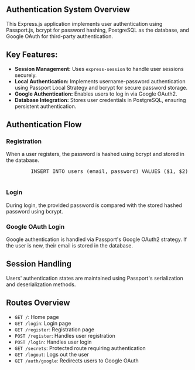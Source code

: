 
   <h2>Authentication System Overview</h2>
    <p>This Express.js application implements user authentication using Passport.js, bcrypt for password hashing, PostgreSQL as the database, and Google OAuth for third-party authentication.</p>
    
  <h2>Key Features:</h2>
    <ul>
        <li><strong>Session Management:</strong> Uses <code>express-session</code> to handle user sessions securely.</li>
        <li><strong>Local Authentication:</strong> Implements username-password authentication using Passport Local Strategy and bcrypt for secure password storage.</li>
        <li><strong>Google Authentication:</strong> Enables users to log in via Google OAuth2.</li>
        <li><strong>Database Integration:</strong> Stores user credentials in PostgreSQL, ensuring persistent authentication.</li>
    </ul>
    
  <h2>Authentication Flow</h2>
    <h3>Registration</h3>
    <p>When a user registers, the password is hashed using bcrypt and stored in the database.</p>
    <pre>
        INSERT INTO users (email, password) VALUES ($1, $2)
    </pre>
    
  <h3>Login</h3>
    <p>During login, the provided password is compared with the stored hashed password using bcrypt.</p>
    
   <h3>Google OAuth Login</h3>
    <p>Google authentication is handled via Passport's Google OAuth2 strategy. If the user is new, their email is stored in the database.</p>
    
  <h2>Session Handling</h2>
    <p>Users' authentication states are maintained using Passport's serialization and deserialization methods.</p>
    
  <h2>Routes Overview</h2>
    <ul>
        <li><code>GET /</code>: Home page</li>
        <li><code>GET /login</code>: Login page</li>
        <li><code>GET /register</code>: Registration page</li>
        <li><code>POST /register</code>: Handles user registration</li>
        <li><code>POST /login</code>: Handles user login</li>
        <li><code>GET /secrets</code>: Protected route requiring authentication</li>
        <li><code>GET /logout</code>: Logs out the user</li>
        <li><code>GET /auth/google</code>: Redirects users to Google OAuth</li>
    </ul>

